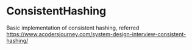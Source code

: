 # ConsistentHashing

Basic implementation of consistent hashing, referred https://www.acodersjourney.com/system-design-interview-consistent-hashing/
